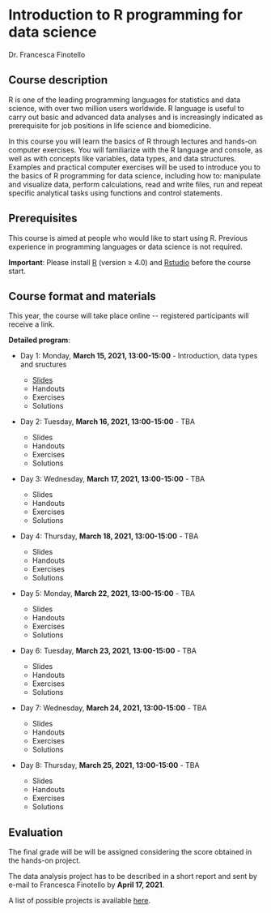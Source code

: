 # Introduction to R programming for data science

Dr. Francesca Finotello

## Course description

R is one of the leading programming languages for statistics and data science, with over two million users worldwide. R language is useful to carry out basic and advanced data analyses and is increasingly indicated as prerequisite for job positions in life science and biomedicine.

In this course you will learn the basics of R through lectures and hands-on computer exercises. You will familiarize with the R language and console, as well as with concepts like variables, data types, and data structures. Examples and practical computer exercises will be used to introduce you to the basics of R programming for data science, including how to: manipulate and visualize data, perform calculations, read and write files, run and repeat specific analytical tasks using functions and control statements. 

## Prerequisites

This course is aimed at people who would like to start using R. 
Previous experience in programming languages or data science is not required.

**Important**: Please install [R](https://www.r-project.org/) (version ≥ 4.0) and [Rstudio](https://www.rstudio.com/) before the course start.

## Course format and materials

This year, the course will take place online -- registered participants will receive a link.

**Detailed program**:

* Day 1: Monday, **March 15, 2021, 13:00-15:00** - Introduction, data types and sructures
  * [Slides](https://github.com/FFinotello/Rcourse/tree/master/Data)
  * Handouts
  * Exercises
  * Solutions
 
* Day 2: Tuesday, **March 16, 2021, 13:00-15:00** - TBA
  * Slides
  * Handouts
  * Exercises
  * Solutions

* Day 3: Wednesday, **March 17, 2021, 13:00-15:00** - TBA
  * Slides
  * Handouts
  * Exercises
  * Solutions
 
* Day 4: Thursday, **March 18, 2021, 13:00-15:00** - TBA
  * Slides
  * Handouts
  * Exercises
  * Solutions
  
* Day 5: Monday, **March 22, 2021, 13:00-15:00** - TBA
  * Slides
  * Handouts
  * Exercises
  * Solutions

* Day 6: Tuesday, **March 23, 2021, 13:00-15:00** - TBA
  * Slides
  * Handouts
  * Exercises
  * Solutions

* Day 7: Wednesday, **March 24, 2021, 13:00-15:00** - TBA
  * Slides
  * Handouts
  * Exercises
  * Solutions
 
* Day 8: Thursday, **March 25, 2021, 13:00-15:00** - TBA
  * Slides
  * Handouts
  * Exercises
  * Solutions


## Evaluation

The final grade will be will be assigned considering the score obtained in the hands-on project.

The data analysis project has to be described in a short report and sent by e-mail to Francesca Finotello by **April 17, 2021**. 

A list of possible projects is available [here](https://github.com/FFinotello/Rcourse/tree/master/Projects).
